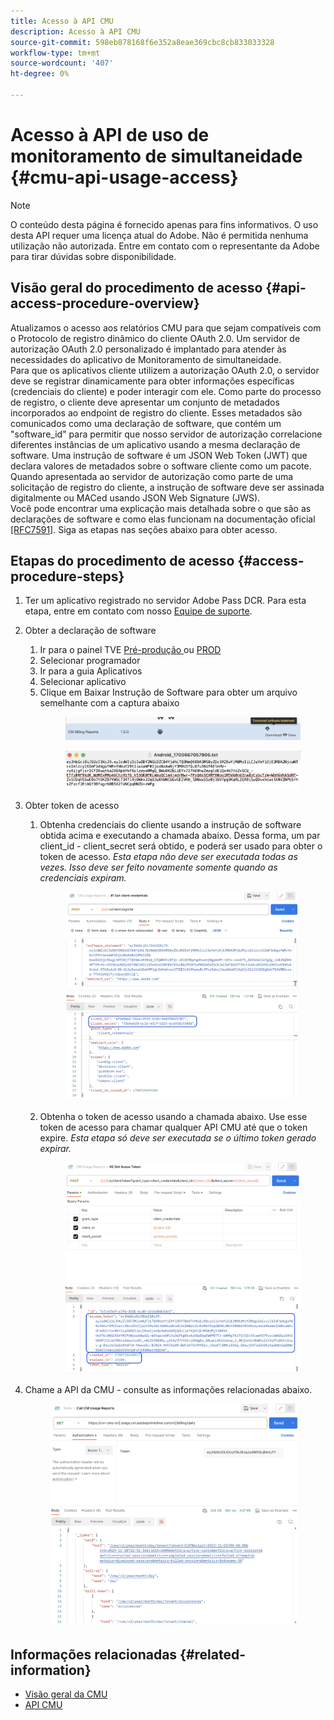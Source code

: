 ```yaml
---
title: Acesso à API CMU
description: Acesso à API CMU
source-git-commit: 598eb878168f6e352a8eae369cbc8cb833033328
workflow-type: tm+mt
source-wordcount: '407'
ht-degree: 0%

---
```


# Acesso à API de uso de monitoramento de simultaneidade {#cmu-api-usage-access}

>[!NOTE]
>
>O conteúdo desta página é fornecido apenas para fins informativos. O uso desta API requer uma licença atual do Adobe. Não é permitida nenhuma utilização não autorizada. Entre em contato com o representante da Adobe para tirar dúvidas sobre disponibilidade.

## Visão geral do procedimento de acesso {#api-access-procedure-overview}

Atualizamos o acesso aos relatórios CMU para que sejam compatíveis com o Protocolo de registro dinâmico do cliente OAuth 2.0. Um servidor de autorização OAuth 2.0 personalizado é implantado para atender às necessidades do aplicativo de Monitoramento de simultaneidade. \
Para que os aplicativos cliente utilizem a autorização OAuth 2.0, o servidor deve se registrar dinamicamente para obter informações específicas (credenciais do cliente) e poder interagir com ele. Como parte do processo de registro, o cliente deve apresentar um conjunto de metadados incorporados ao endpoint de registro do cliente.
Esses metadados são comunicados como uma declaração de software, que contém um &quot;software_id&quot; para permitir que nosso servidor de autorização correlacione diferentes instâncias de um aplicativo usando a mesma declaração de software.
Uma instrução de software é um JSON Web Token (JWT) que declara valores de metadados sobre o software cliente como um pacote. Quando apresentada ao servidor de autorização como parte de uma solicitação de registro do cliente, a instrução de software deve ser assinada digitalmente ou MACed usando JSON Web Signature (JWS). \
Você pode encontrar uma explicação mais detalhada sobre o que são as declarações de software e como elas funcionam na documentação oficial  <a href="https://datatracker.ietf.org/doc/html/rfc7591" target="_blank">[RFC7591]</a>.
Siga as etapas nas seções abaixo para obter acesso.

## Etapas do procedimento de acesso {#access-procedure-steps}

1. Ter um aplicativo registrado no servidor Adobe Pass DCR. Para esta etapa, entre em contato com nosso [Equipe de suporte](mailto:tve-support@adobe.com).
2. Obter a declaração de software
   1. Ir para o painel TVE <a href="https://console-preprod.auth.adobe.com/#!/" target="_blank"> Pré-produção </a>  ou <a href="https://console.auth.adobe.com/" target="_blank">PROD</a>
   2. Selecionar programador
   3. Ir para a guia Aplicativos
   4. Selecionar aplicativo
   5. Clique em Baixar Instrução de Software para obter um arquivo semelhante com a captura abaixo
      <figure>
          <img src="assets/software_statement_1_download.png"
               alt="Baixar Declaração de Software">
       </figure>
      <figure>
          <img src="assets/software_statement_2.png"
               alt="Amostra de instrução de software">
       </figure>

3. Obter token de acesso
   1. Obtenha credenciais do cliente usando a instrução de software obtida acima e executando a chamada abaixo. Dessa forma, um par client_id - client_secret será obtido, e poderá ser usado para obter o token de acesso.
      *Esta etapa não deve ser executada todas as vezes. Isso deve ser feito novamente somente quando as credenciais expiram.*
      <figure>
          <img src="assets/dcr_request_1_get_client_credentials.png"
               alt="Obter credenciais do cliente">
       </figure>

   2. Obtenha o token de acesso usando a chamada abaixo. Use esse token de acesso para chamar qualquer API CMU até que o token expire.
      *Esta etapa só deve ser executada se o último token gerado expirar.*
      <figure>
          <img src="assets/dcr_get_access_token_call.png"
               alt="Obter token de acesso">
       </figure>

4. Chame a API da CMU - consulte as informações relacionadas abaixo.
   <figure>
          <img src="assets/call_cmu_reports_sample.png"
               alt="Chamar API CMU">
       </figure>

## Informações relacionadas {#related-information}

* [Visão geral da CMU](/help/concurrency-monitoring/cm-usage-reports.md)
* [API CMU](/help/concurrency-monitoring/cmu-api.md)
